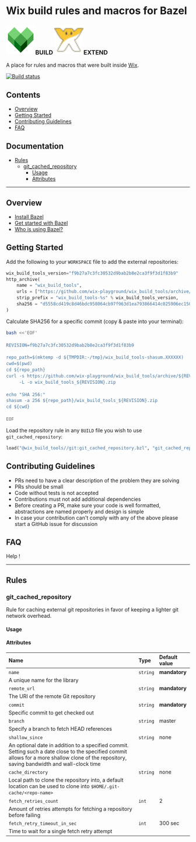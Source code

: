 <h1>Wix build rules and macros for Bazel</h1>

<h3 id="wix-logo">
	<img src="assets/icons/bazel.svg" height="80" width="80">BUILD 
	<img src="assets/icons/musa.svg" height="80" width="80">EXTEND
</h3>

A place for rules and macros that were built inside [Wix](https://www.wix.com).

[![Build status](https://github.com/wix-playground/wix_build_tools/actions/workflows/continuous-integration-workflow.yml/badge.svg)](https://github.com/wix-playground/wix_build_tools/actions/workflows/continuous-integration-workflow.yml)

<h2 id="contents">Contents</h2>

- [Overview](#overview)
- [Getting Started](#getting-started)
- [Contributing Guidelines](#contributing)
- [FAQ](#faq)

<h2 id="documentation">Documentation</h2>

- [Rules](#rules)
   - [git_cached_repository](#git_cached_repository)
      - [Usage](#git_cached_repository_usage)
      - [Attributes](#git_cached_repository_attr)

---

<h2 id="overview">Overview</h2>

* [Install Bazel](https://docs.bazel.build/install.html)
* [Get started with Bazel](https://docs.bazel.build/getting-started.html)
* [Who is using Bazel?](https://github.com/bazelbuild/bazel/wiki/Bazel-Users)

<h2 id="getting-started">Getting Started</h2>

Add the following to your `WORKSPACE` file to add the external repositories:

```python
wix_build_tools_version="f9b27a7c3fc30532d9bab2b8e2ca3f9f3d1f83b9"
http_archive(
    name = "wix_build_tools",
    urls = ["https://github.com/wix-playground/wix_build_tools/archive/%s.zip" % wix_build_tools_version],
    strip_prefix = "wix_build_tools-%s" % wix_build_tools_version,
    sha256 = "d5558cd419c8d46bdc958064cb97f963d1ea793866414c025906ec15033512ed",
)
```

Calculate SHA256 for a specific commit (copy & paste into your terminal):

```bash
bash <<'EOF'

REVISION=f9b27a7c3fc30532d9bab2b8e2ca3f9f3d1f83b9

repo_path=$(mktemp -d ${TMPDIR:-/tmp}/wix_build_tools-shasum.XXXXXX)
cwd=$(pwd)
cd ${repo_path}
curl -s https://github.com/wix-playground/wix_build_tools/archive/${REVISION}.zip \
     -L -o wix_build_tools_${REVISION}.zip

echo "SHA 256:"
shasum -a 256 ${repo_path}/wix_build_tools_${REVISION}.zip
cd ${cwd}

EOF
```

Load the repository rule in any `BUILD` file you wish to use `git_cached_repository`:

```python
load("@wix_build_tools//git:git_cached_repository.bzl", "git_cached_repository")
```

<h2 id="contributing">Contributing Guidelines</h2>

- PRs need to have a clear description of the problem they are solving
- PRs should be small
- Code without tests is not accepted
- Contributions must not add additional dependencies
- Before creating a PR, make sure your code is well formatted, abstractions are named properly and design is simple
- In case your contribution can't comply with any of the above please start a GitHub issue for discussion

<h2 id="faq">FAQ</h2>

Help !

---

<h2 id="rules">Rules</h2>

<h3 id="git_cached_repository">git_cached_repository</h3>

Rule for caching external git repositories in favor of keeping a lighter git network overhead.

<h4 id="git_cached_repository_usage">Usage</h4>

<h4 id="git_cached_repository_attr">Attributes</h4>

| **Name**            | **Type**           | **Default value**
| :---                           | :---                        | :---
| `name`       | `string`    | **mandatory**
| A unique name for the library
| `remote_url` | `string`    | **mandatory**
| The URI of the remote Git repository
| `commit`     | `string`    | **mandatory**
| Specific commit to get checked out
| `branch`     | `string`    | master
| Specify a branch to fetch HEAD references
| `shallow_since`     |  `string`  | none
| An optional date in addition to a specified commit. Setting such a date close to the specified commit allows for a more shallow clone of the repository, saving bandwidth and wall-clock time
| `cache_directory`     | `string`    | none
| Local path to clone the repository into, a default location can be used to clone into `$HOME/.git-cache/<repo-name>`
| `fetch_retries_count`     | `int`    | 2
| Amount of retries attempts for fetching a repository before failing
| `fetch_retry_timeout_in_sec`     | `int`    | 300 sec
| Time to wait for a single fetch retry attempt
